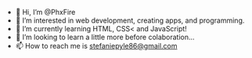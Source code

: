 - 👋 Hi, I’m @PhxFire
- 👀 I’m interested in web development, creating apps, and programming.
- 🌱 I’m currently learning HTML, CSS< and JavaScript!
- 💞️ I’m looking to learn a little more before colaboration...
- 📫 How to reach me is stefaniepyle86@gmail.com

<!---
PhxFire/PhxFire is a ✨ special ✨ repository because its `README.md` (this file) appears on your GitHub profile.
You can click the Preview link to take a look at your changes.
--->
